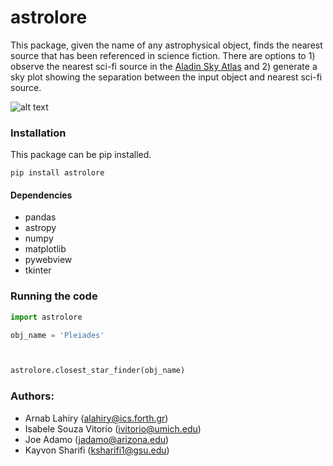 # astrolore

This package, given the name of any astrophysical object, finds the nearest source that has been referenced in science fiction. There are options to 1) observe
the nearest sci-fi source in the [Aladin Sky Atlas](https://aladin.cds.unistra.fr/AladinLite/) and 2) generate a sky plot showing the separation between the input object and nearest sci-fi source.

![alt text]([https://github.com/adam-p/markdown-here/raw/master/src/common/images/icon48.png](https://github.com/sharifikayvon/astrolore/blob/develop_arnab/Readme_img.png))


### Installation

This package can be pip installed.

```
pip install astrolore
```

#### Dependencies
* pandas
* astropy
* numpy
* matplotlib
* pywebview
* tkinter

### Running the code

```python
import astrolore

obj_name = 'Pleiades'



astrolore.closest_star_finder(obj_name)
```

### Authors:

* Arnab Lahiry (alahiry@ics.forth.gr)
* Isabele Souza Vitorio (ivitorio@umich.edu)
* Joe Adamo (jadamo@arizona.edu)
* Kayvon Sharifi (ksharifi1@gsu.edu)




